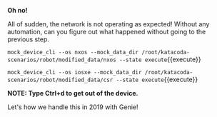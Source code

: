**Oh no!**

All of sudden, the network is not operating as expected! Without any
automation, can you figure out what happened without going to the previous
step. 

`mock_device_cli --os nxos --mock_data_dir /root/katacoda-scenarios/robot/modified_data/nxos --state execute`{{execute}}

`mock_device_cli --os iosxe --mock_data_dir /root/katacoda-scenarios/robot/modified_data/csr --state execute`{{execute}}

**NOTE: Type Ctrl+d to get out of the device.**

Let's how we handle this in 2019 with Genie!
